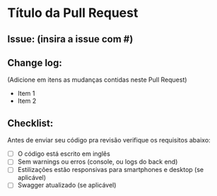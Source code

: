 # Título da Pull Request

## Issue: (insira a issue com #)

## Change log:
(Adicione em itens as mudanças contidas neste Pull Request)
- Item 1
- Item 2

## Checklist:

Antes de enviar seu código pra revisão verifique os requisitos abaixo:

- [ ] O código está escrito em inglês
- [ ] Sem warnings ou erros (console, ou logs do back end)
- [ ] Estilizações estão responsivas para smartphones e desktop (se aplicável)
- [ ] Swagger atualizado (se aplicável)